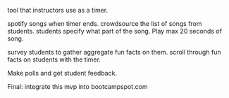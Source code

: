 tool that instructors use as a timer. 

spotify songs when timer ends. crowdsource the list of songs from students. students specify what part of the song. Play max 20 seconds of song.

survey students to gather aggregate fun facts on them. scroll through fun facts on students with the timer. 

Make polls and get student feedback. 

Final: integrate this mvp into bootcampspot.com 
